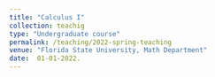 ```yaml
---
title: "Calculus I"
collection: teachig
type: "Undergraduate course"
permalink: /teaching/2022-spring-teaching
venue: "Florida State University, Math Department"
date:  01-01-2022.
---
```


<!-- This is a description of a teaching experience. You can use markdown like any other post.-->
<!--Heading 1 -->
<!-- ====== -->
